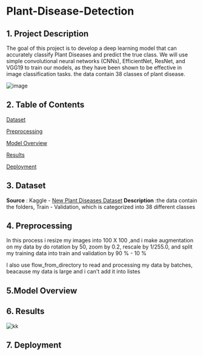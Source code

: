 # Plant-Disease-Detection
## 1. Project Description

The goal of this project is to develop a deep learning model that can accurately classify Plant Diseases and predict the true class. We will use simple convolutional neural networks (CNNs), EfficientNet, ResNet, and VGG19 to train our models, as they have been shown to be effective in image classification tasks. the data contain 38 classes of plant disease.

![image](https://github.com/user-attachments/assets/6575be71-82f6-4416-98b4-3f1507085b8d)

## 2. Table of Contents
[Dataset](https://github.com/elnemr19/Plant-Disease-Detection/tree/main?tab=readme-ov-file#3-dataset)

[Preprocessing](https://github.com/elnemr19/Plant-Disease-Detection/tree/main?tab=readme-ov-file#4-preprocessing)

[Model Overview](https://github.com/elnemr19/Plant-Disease-Detection/tree/main?tab=readme-ov-file#5model-overview)

[Results](https://github.com/elnemr19/Plant-Disease-Detection/tree/main?tab=readme-ov-file#6-results)

[Deployment](https://github.com/elnemr19/Plant-Disease-Detection/tree/main?tab=readme-ov-file#7-deployment)


## 3. Dataset

**Source** : Kaggle - [New Plant Diseases Dataset](https://www.kaggle.com/datasets/vipoooool/new-plant-diseases-dataset)
**Description** :the data contain the folders, Train - Validation, which is categorized into 38 different classes

## 4. Preprocessing
In this process i resize my images into 100 X 100 ,and i make augmentation on my data by do rotation by 50, zoom by 0.2, rescale by 1/255.0, and split my training data into train and validation by 
90 % - 10 % 

I also use flow_from_directory to read and processing my data by batches, beacause my data is large and i can't add it into listes



## 5.Model Overview


## 6. Results

![kk](https://github.com/user-attachments/assets/c734fea6-645b-426b-a58c-ba805632ce7a)



## 7. Deployment






